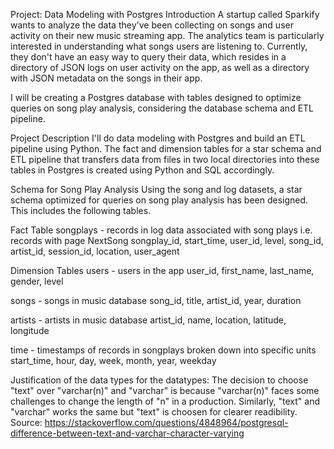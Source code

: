Project: Data Modeling with Postgres
Introduction
A startup called Sparkify wants to analyze the data they've been collecting on songs and user activity on their new music streaming app. The analytics team is particularly interested in understanding what songs users are listening to. Currently, they don't have an easy way to query their data, which resides in a directory of JSON logs on user activity on the app, as well as a directory with JSON metadata on the songs in their app.

I will be creating a Postgres database with tables designed to optimize queries on song play analysis, considering the database schema and ETL pipeline. 

Project Description
I'll do data modeling with Postgres and build an ETL pipeline using Python. The fact and dimension tables for a star schema and ETL pipeline that transfers data from files in two local directories into these tables in Postgres is created using Python and SQL accordingly.

Schema for Song Play Analysis
Using the song and log datasets, a star schema optimized for queries on song play analysis has been designed. This includes the following tables.

Fact Table
songplays - records in log data associated with song plays i.e. records with page NextSong
songplay_id, start_time, user_id, level, song_id, artist_id, session_id, location, user_agent

Dimension Tables
users - users in the app
user_id, first_name, last_name, gender, level

songs - songs in music database
song_id, title, artist_id, year, duration

artists - artists in music database
artist_id, name, location, latitude, longitude

time - timestamps of records in songplays broken down into specific units
start_time, hour, day, week, month, year, weekday

Justification of the data types for the datatypes:
The decision to choose "text" over "varchar(n)" and "varchar" is because "varchar(n)" faces some challenges to change the length of "n" in a production. Similarly, "text" and "varchar" works the same but "text" is choosen for clearer readibility.
Source: https://stackoverflow.com/questions/4848964/postgresql-difference-between-text-and-varchar-character-varying




